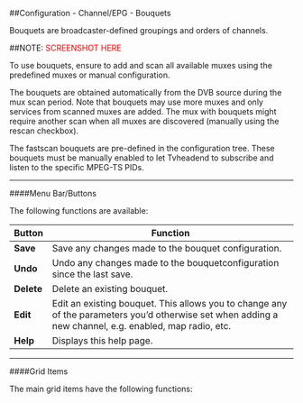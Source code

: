 ##Configuration - Channel/EPG - Bouquets

Bouquets are broadcaster-defined groupings and orders of channels.

##NOTE: <font color=red>SCREENSHOT HERE</font>

To use bouquets, ensure to add and scan all available muxes using the
predefined muxes or manual configuration.

The bouquets are obtained automatically from the DVB source during the
mux scan period. Note that bouquets may use more muxes and only services
from scanned muxes are added. The mux with bouquets might require
another scan when all muxes are discovered (manually using the rescan
checkbox).

The fastscan bouquets are pre-defined in the configuration tree. These
bouquets must be manually enabled to let Tvheadend to subscribe and
listen to the specific MPEG-TS PIDs.

---

####Menu Bar/Buttons

The following functions are available:

Button            | Function
------------------|---------
**Save**          | Save any changes made to the bouquet configuration.
**Undo**          | Undo any changes made to the bouquetconfiguration since the last save.
**Delete**        | Delete an existing bouquet. 
**Edit**          | Edit an existing bouquet. This allows you to change any of the parameters you’d otherwise set when adding a new channel, e.g. enabled, map radio, etc.
**Help**          | Displays this help page. 

---

####Grid Items

The main grid items have the following functions:
